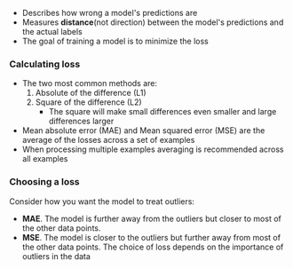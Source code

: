 - Describes how wrong a model's predictions are
- Measures **distance**(not direction) between the model's predictions and the actual labels
- The goal of training a model is to minimize the loss
### Calculating loss
- The two most common methods are:
    1. Absolute of the difference (L1)
    2. Square of the difference (L2)
        - The square will make small differences even smaller and large differences larger
- Mean absolute error (MAE) and Mean squared error (MSE) are the average of the losses across a set of examples
- When processing multiple examples averaging is recommended across all examples
### Choosing a loss
Consider how you want the model to treat outliers:
- **MAE**. The model is further away from the outliers but closer to most of the other data points.
- **MSE**. The model is closer to the outliers but further away from most of the other data points.
The choice of loss depends on the importance of outliers in the data
